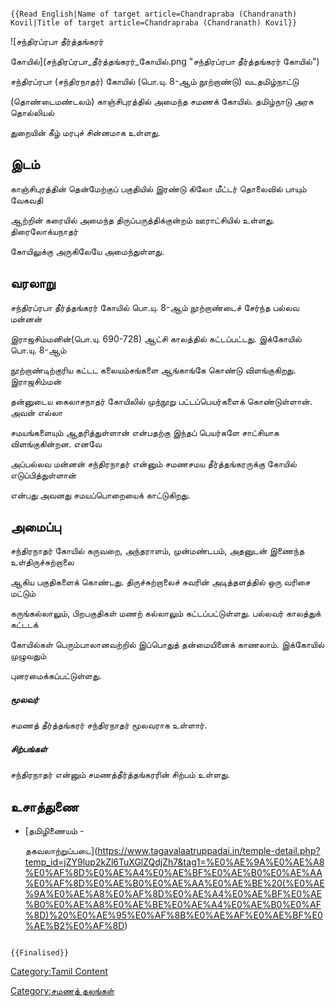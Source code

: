 ```{=mediawiki}
{{Read English|Name of target article=Chandrapraba (Chandranath) Kovil|Title of target article=Chandrapraba (Chandranath) Kovil}}
```
![சந்திரப்ரபா தீர்த்தங்கரர்
கோயில்](சந்திரப்ரபா_தீர்த்தங்கரர்_கோயில்.png "சந்திரப்ரபா தீர்த்தங்கரர் கோயில்")
சந்திரப்ரபா (சந்திரநாதர்) கோயில் (பொ.யு. 8-ஆம் நூற்றாண்டு) வடதமிழ்நாட்டு
(தொண்டைமண்டலம்) காஞ்சிபுரத்தில் அமைந்த சமணக் கோயில். தமிழ்நாடு அரசு தொல்லியல்
துறையின் கீழ் மரபுச் சின்னமாக உள்ளது.

## இடம்

காஞ்சிபுரத்தின் தென்மேற்குப் பகுதியில் இரண்டு கிலோ மீட்டர் தொலைவில் பாயும் வேகவதி
ஆற்றின் கரையில் அமைந்த திருப்பருத்திக்குன்றம் ஊராட்சியில் உள்ளது. திரைலோக்யநாதர்
கோயிலுக்கு அருகிலேயே அமைந்துள்ளது.

## வரலாறு

சந்திரப்ரபா தீர்த்தங்கரர் கோயில் பொ.யு. 8-ஆம் நூற்றாண்டைச் சேர்ந்த பல்லவ மன்னன்
இராஜசிம்மனின்(பொ.யு. 690-728) ஆட்சி காலத்தில் கட்டப்பட்டது. இக்கோயில் பொ.யு. 8-ஆம்
நூற்றாண்டிற்குரிய கட்டட கலையம்சங்களை ஆங்காங்கே கொண்டு விளங்குகிறது. இராஜசிம்மன்
தன்னுடைய கைலாசநாதர் கோயிலில் முந்நூறு பட்டப்பெயர்களைக் கொண்டுள்ளான். அவன் எல்லா
சமயங்களையும் ஆதரித்துள்ளான் என்பதற்கு இந்தப் பெயர்களே சாட்சியாக விளங்குகின்றன. எனவே
அப்பல்லவ மன்னன் சந்திரநாதர் என்னும் சமணசமய தீர்த்தங்கரருக்கு கோயில் எடுப்பித்துள்ளான்
என்பது அவனது சமயப்பொறையைக் காட்டுகிறது.

## அமைப்பு

சந்திரநாதர் கோயில் கருவறை, அந்தராளம், முன்மண்டபம், அதனுடன் இணைந்த உள்திருச்சுற்றாலை
ஆகிய பகுதிகளைக் கொண்டது. திருச்சுற்றாலைச் சுவரின் அடித்தளத்தில் ஒரு வரிசை மட்டும்
கருங்கல்லாலும், பிறபகுதிகள் மணற் கல்லாலும் கட்டப்பட்டுள்ளது. பல்லவர் காலத்துக் கட்டடக்
கோயில்கள் பெரும்பாலானவற்றில் இப்பொதுத் தன்மையினைக் காணலாம். இக்கோயில் முழுவதும்
புனரமைக்கப்பட்டுள்ளது.

##### மூலவர்

சமணத் தீர்த்தங்கரர் சந்திரநாதர் மூலவராக உள்ளார்.

##### சிற்பங்கள்

சந்திரநாதர் என்னும் சமணத்தீர்த்தங்கரரின் சிற்பம் உள்ளது.

## உசாத்துணை

-   [தமிழிணையம் -
    தகவலாற்றுப்படை](https://www.tagavalaatruppadai.in/temple-detail.php?temp_id=jZY9lup2kZl6TuXGlZQdjZh7&tag1=%E0%AE%9A%E0%AE%A8%E0%AF%8D%E0%AE%A4%E0%AE%BF%E0%AE%B0%E0%AE%AA%E0%AF%8D%E0%AE%B0%E0%AE%AA%E0%AE%BE%20(%E0%AE%9A%E0%AE%A8%E0%AF%8D%E0%AE%A4%E0%AE%BF%E0%AE%B0%E0%AE%A8%E0%AE%BE%E0%AE%A4%E0%AE%B0%E0%AF%8D)%20%E0%AE%95%E0%AF%8B%E0%AE%AF%E0%AE%BF%E0%AE%B2%E0%AF%8D)

```{=mediawiki}
{{Finalised}}
```
[Category:Tamil Content](Category:Tamil_Content "wikilink")
[Category:சமணத் தலங்கள்](Category:சமணத்_தலங்கள் "wikilink")
